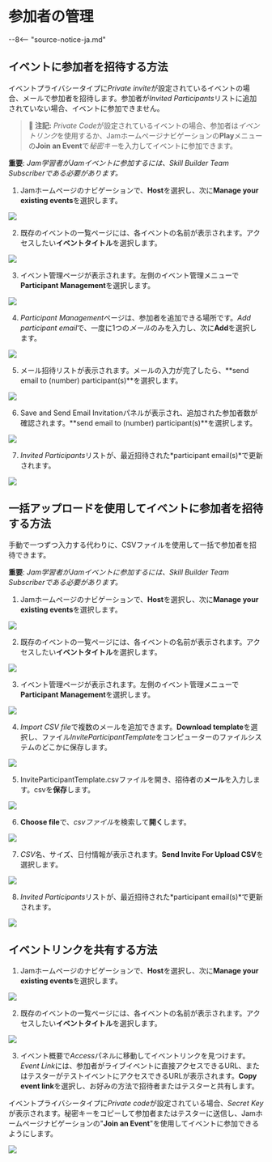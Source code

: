 # 参加者の管理

--8<-- "source-notice-ja.md"

## イベントに参加者を招待する方法

イベントプライバシータイプに*Private invite*が設定されているイベントの場合、メールで参加者を招待します。参加者が*Invited Participants*リストに追加されていない場合、イベントに参加できません。
> **📝 注記:** *Private Code*が設定されているイベントの場合、参加者は*イベントリンク*を使用するか、Jamホームページナビゲーションの**Play**メニューの**Join an Event**で*秘密キー*を入力してイベントに参加できます。

**重要**: *Jam学習者がJamイベントに参加するには、Skill Builder Team Subscriberである必要があります。*

1. Jamホームページのナビゲーションで、**Host**を選択し、次に**Manage your existing events**を選択します。

![](../../images/jam-event-admin-dashboard.jpeg)

2. 既存のイベントの一覧ページには、各イベントの名前が表示されます。アクセスしたい**イベントタイトル**を選択します。

![](../../images/jam-manage-existing-events.jpeg)

3. イベント管理ページが表示されます。左側のイベント管理メニューで**Participant Management**を選択します。

![](../../images/jam-invitation-email-p39.jpeg)

4. *Participant Management*ページは、参加者を追加できる場所です。*Add participant email*で、一度に1つの*メール*のみを入力し、次に**Add**を選択します。

![](../../images/jam-invitation-email-p39.jpeg)

5. メール招待リストが表示されます。メールの入力が完了したら、**send email to (number) participant(s)**を選択します。

![](../../images/jam-invitation-email-p40.jpeg)

6. Save and Send Email Invitationパネルが表示され、追加された参加者数が確認されます。**send email to (number) participant(s)**を選択します。

![](../../images/jam-invitation-email-p40.jpeg)

7. *Invited Participants*リストが、最近招待された*participant email(s)*で更新されます。

![](../../images/jam-invitation-email-p40.jpeg)

## 一括アップロードを使用してイベントに参加者を招待する方法

手動で一つずつ入力する代わりに、CSVファイルを使用して一括で参加者を招待できます。

**重要**: *Jam学習者がJamイベントに参加するには、Skill Builder Team Subscriberである必要があります。*

1. Jamホームページのナビゲーションで、**Host**を選択し、次に**Manage your existing events**を選択します。

![](../../images/jam-event-list-display.jpeg)

2. 既存のイベントの一覧ページには、各イベントの名前が表示されます。アクセスしたい**イベントタイトル**を選択します。

![](../../images/jam-event-list-display.jpeg)

3. イベント管理ページが表示されます。左側のイベント管理メニューで**Participant Management**を選択します。

![](../../images/jam-invitation-email-p41.jpeg)

4. *Import CSV file*で複数のメールを追加できます。**Download template**を選択し、ファイル*InviteParticipantTemplate*をコンピューターのファイルシステムのどこかに保存します。

![](../../images/jam-invitation-email-p42.jpeg)

5. InviteParticipantTemplate.csvファイルを開き、招待者の**メール**を入力します。csvを**保存**します。

![](../../images/jam-invitation-email-p42.jpeg)

6. **Choose file**で、*csvファイル*を検索して**開く**します。

![](../../images/jam-csv-import-interface.jpeg)

7. *CSV*名、サイズ、日付情報が表示されます。**Send Invite For Upload CSV**を選択します。

![](../../images/jam-invitation-email-p42.jpeg)

8. *Invited Participants*リストが、最近招待された*participant email(s)*で更新されます。

![](../../images/jam-invitation-email-p43.jpeg)

## イベントリンクを共有する方法

1. Jamホームページのナビゲーションで、**Host**を選択し、次に**Manage your existing events**を選択します。

![](../../images/jam-host-menu-options.jpeg)

2. 既存のイベントの一覧ページには、各イベントの名前が表示されます。アクセスしたい**イベントタイトル**を選択します。

![](../../images/jam-invitation-email-p43.jpeg)

3. イベント概要で*Access*パネルに移動してイベントリンクを見つけます。*Event Link*には、参加者がライブイベントに直接アクセスできるURL、またはテスターがテストイベントにアクセスできるURLが表示されます。**Copy event link**を選択し、お好みの方法で招待者またはテスターと共有します。

イベントプライバシータイプに*Private code*が設定されている場合、*Secret Key*が表示されます。秘密キーをコピーして参加者またはテスターに送信し、Jamホームページナビゲーションの"**Join an Event**"を使用してイベントに参加できるようにします。

![](../../images/jam-secret-key-p44.jpeg)
